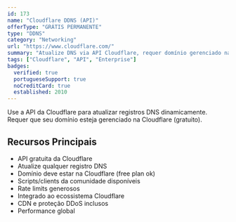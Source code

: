 ```yaml
---
id: 173
name: "Cloudflare DDNS (API)"
offerType: "GRÁTIS PERMANENTE"
type: "DDNS"
category: "Networking"
url: "https://www.cloudflare.com/"
summary: "Atualize DNS via API Cloudflare, requer domínio gerenciado na Cloudflare."
tags: ["Cloudflare", "API", "Enterprise"]
badges:
  verified: true
  portugueseSupport: true
  noCreditCard: true
  established: 2010
---
```


Use a API da Cloudflare para atualizar registros DNS dinamicamente. Requer que seu domínio esteja gerenciado na Cloudflare (gratuito).

## Recursos Principais

- API gratuita da Cloudflare
- Atualize qualquer registro DNS
- Domínio deve estar na Cloudflare (free plan ok)
- Scripts/clients da comunidade disponíveis
- Rate limits generosos
- Integrado ao ecossistema Cloudflare
- CDN e proteção DDoS inclusos
- Performance global
